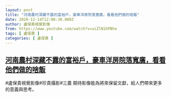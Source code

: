 ```yaml
---
layout: post
title: "河南農村深藏不露的富裕戶，豪車洋房院落寬廣，看看他們做的啥飯"
date: 2020-12-14T12:00:30.000Z
author: 盧保貴視覺影像
from: https://www.youtube.com/watch?v=uiZlN1hPBho
tags: [ 盧保貴 ]
categories: [ 盧保貴 ]
---
```

<!--1607947230000-->
[河南農村深藏不露的富裕戶，豪車洋房院落寬廣，看看他們做的啥飯](https://www.youtube.com/watch?v=uiZlN1hPBho)
------

<div>
#盧保貴視覺影像#珍貴攝影#三農 期待影像能為將來保留文獻，給人們帶來更多的意義與思考。
</div>
